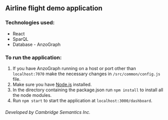 ## Airline flight demo application


### Technologies used:
* React 
* SparQL
* Database - AnzoGraph

### To run the application:
1. If you have AnzoGraph running on a host or port other than `localhost:7070` make the necessary changes in `/src/common/config.js` file.
2. Make sure you have [Node.js](https://nodejs.org/en/) installed.
3. In the directory containing the package.json run `npm install` to install all the node modules.
4. Run `npm start` to start the application at `localhost:3000/dashboard`.


###### Developed by Cambridge Semantics Inc.
